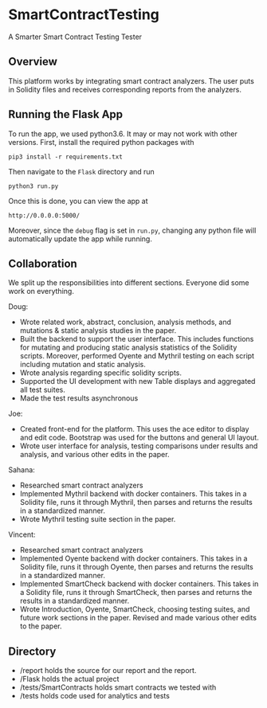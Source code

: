 # SmartContractTesting
A Smarter Smart Contract Testing Tester

## Overview
This platform works by integrating smart contract analyzers. The user puts in 
Solidity files and receives corresponding reports from the analyzers.  

## Running the Flask App ##

To run the app, we used python3.6. It may or may not work with other versions. 
First, install the required python packages with 

`pip3 install -r requirements.txt`

Then navigate to the `Flask` directory and run 

`python3 run.py`

Once this is done, you can view the app at 

`http://0.0.0.0:5000/`

Moreover, since the `debug` flag is set in `run.py`, changing any python file will automatically update the app while running. 

## Collaboration
We split up the responsibilities into different sections. Everyone did some work on everything.

Doug:
* Wrote related work, abstract, conclusion, analysis methods, and mutations & static analysis
studies in the paper. 
* Built the backend to support the user interface. This includes functions for mutating and producing static analysis statistics of the Solidity scripts. Moreover, performed Oyente and Mythril testing on each script including mutation and static analysis.
* Wrote analysis regarding specific solidity scripts.
* Supported the UI development with new Table displays and aggregated all test suites.
* Made the test results asynchronous

Joe: 
* Created front-end for the platform. This uses the ace editor to display and edit code.
Bootstrap was used for the buttons and general UI layout. 
* Wrote user interface for analysis, testing comparisons under results and analysis, 
and various other edits in the paper. 

Sahana:
* Researched smart contract analyzers
* Implemented Mythril backend with docker containers. This takes in a Solidity
file, runs it through Mythril, then parses and returns the results in a standardized
manner. 
* Wrote Mythril testing suite section in the paper. 

Vincent:
* Researched smart contract analyzers
* Implemented Oyente backend with docker containers. This takes in a Solidity
file, runs it through Oyente, then parses and returns the results in a standardized
manner. 
* Implemented SmartCheck backend with docker containers. This takes in a Solidity
file, runs it through SmartCheck, then parses and returns the results in a standardized
manner. 
* Wrote Introduction, Oyente, SmartCheck, choosing testing suites, and future work sections in the paper. Revised and made
various other edits to the paper. 


## Directory
* /report holds the source for our report and the report.
* /Flask holds the actual project
* /tests/SmartContracts holds smart contracts we tested with
* /tests holds code used for analytics and tests

